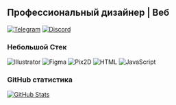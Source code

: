 ## **Профессиональный дизайнер | Веб**  

[![Telegram](https://img.shields.io/badge/Telegram-@b3erg-0088cc?style=flat&logo=telegram&logoColor=white)](https://t.me/b3erg)
[![Discord](https://img.shields.io/badge/Discord-b3erg-7289DA?style=flat&logo=discord&logoColor=white)](https://discord.com/users/899722710010183770)

### **Небольшой Стек**
![Illustrator](https://img.shields.io/badge/-Illustrator-FF9A00?style=flat&logo=adobe-illustrator&logoColor=white)
![Figma](https://img.shields.io/badge/-Figma-F24E1E?style=flat&logo=figma&logoColor=white)
![Pix2D](https://img.shields.io/badge/-Pix2D-00AAFF?style=flat)
![HTML](https://img.shields.io/badge/-HTML-E34F26?style=flat&logo=html5&logoColor=white)
![JavaScript](https://img.shields.io/badge/-JavaScript-F7DF1E?style=flat&logo=javascript&logoColor=black)

### **GitHub статистика**
[![GitHub Stats](https://github-readme-stats.vercel.app/api?username=nikitaberg28&show_icons=true&theme=tokyonight&hide_title=true)](https://github.com/nikitaberg28)
